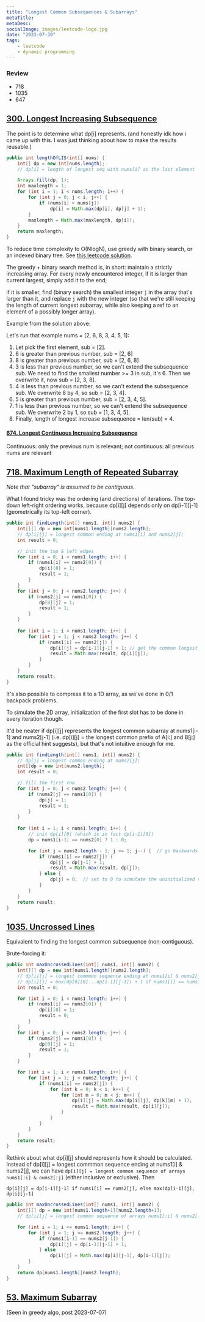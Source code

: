 ```yaml
---
title: "Longest Common Subsequences & Subarrays"
metaTitle:
metaDesc:
socialImage: images/leetcode-logo.jpg
date: "2023-07-30"
tags:
    - leetcode
    - dynamic programming
---
```


### Review
- 718
- 1035
- 647

## [300. Longest Increasing Subsequence](https://leetcode.com/problems/longest-increasing-subsequence/)
The point is to determine what dp[i] represents. (and honestly idk how i came up with this. I was just thinking about how to make the results reusable.)

```java
public int lengthOfLIS(int[] nums) {
    int[] dp = new int[nums.length]; 
    // dp[i] = length of longest seq with nums[i] as the last element

    Arrays.fill(dp, 1);
    int maxlength = 1;
    for (int i = 1; i < nums.length; i++) {
        for (int j = 0; j < i; j++) {
            if (nums[i] > nums[j])
                dp[i] = Math.max(dp[i], dp[j] + 1);
        }
        maxlength = Math.max(maxlength, dp[i]);
    }
    return maxlength;
}
```

To reduce time complexity to O(NlogN), use greedy with binary search, or an indexed binary tree. See [this leetcode solution](https://leetcode.com/problems/longest-increasing-subsequence/solutions/1326308/c-python-dp-binary-search-bit-segment-tree-solutions-picture-explain-o-nlogn/).

The greedy + binary search method is, in short: maintain a strictly increasing array. For every newly encountered integer, if it is larger than current largest, simply add it to the end;

if it is smaller, find (binary search) the smallest integer `j` in the array that's larger than it, and replace `j` with the new integer (so that we're still keeping the length of current longest subarray, while also keeping a ref to an element of a possibly longer array).

Example from the solution above:

Let's run that example nums = [2, 6, 8, 3, 4, 5, 1]:
1. Let pick the first element, sub = [2].
2. 6 is greater than previous number, sub = [2, 6]
3. 8 is greater than previous number, sub = [2, 6, 8]
4. 3 is less than previous number, so we can't extend the subsequence sub. We need to find the smallest number >= 3 in sub, it's 6. Then we overwrite it, now sub = [2, 3, 8].
5. 4 is less than previous number, so we can't extend the subsequence sub. We overwrite 8 by 4, so sub = [2, 3, 4].
6. 5 is greater than previous number, sub = [2, 3, 4, 5].
7. 1 is less than previous number, so we can't extend the subsequence sub. We overwrite 2 by 1, so sub = [1, 3, 4, 5].
8. Finally, length of longest increase subsequence = len(sub) = 4.


#### [674. Longest Continuous Increasing Subsequence](https://leetcode.com/problems/longest-continuous-increasing-subsequence/)
Continuous: only the previous num is relevant; not continuous: all previous nums are relevant



## [718. Maximum Length of Repeated Subarray](https://leetcode.com/problems/maximum-length-of-repeated-subarray/)
*Note that "subarray" is assumed to be contiguous.*

What I found tricky was the ordering (and directions) of iterations. The top-down left-right ordering works, because dp[i][j] depends only on dp[i-1][j-1] (geometrically its top-left corner).

```java
public int findLength(int[] nums1, int[] nums2) {
    int[][] dp = new int[nums1.length][nums2.length];
    // dp[i][j] = longest common ending at nums1[i] and nums2[j];
    int result = 0;

    // init the top & left edges
    for (int i = 0; i < nums1.length; i++) {
        if (nums1[i] == nums2[0]) {
            dp[i][0] = 1;
            result = 1;
        }
    }
    for (int j = 0; j < nums2.length; j++) {
        if (nums2[j] == nums1[0]) {
            dp[0][j] = 1;
            result = 1;
        }
    }
    
    for (int i = 1; i < nums1.length; i++) {
        for (int j = 1; j < nums2.length; j++) {
            if (nums1[i] == nums2[j]) {
                dp[i][j] = dp[i-1][j-1] + 1; // get the common longest subarray on nums1[i]'s & nums2[j]'s prefixes, then increment
                result = Math.max(result, dp[i][j]);
            }
        }
    }
    return result;
}
```

It's also possible to compress it to a 1D array, as we've done in 0/1 backpack problems. 

To simulate the 2D array, initialization of the first slot has to be done in every iteration though.

It'd be neater if dp[i][j] represents the longest common subarray at nums1[i-1] and nums2[j-1] (i.e. dp[i][j] = the longest common prefix of A[i:] and B[j:] as the official hint suggests), but that's not intuitive enough for me.

```java
public int findLength(int[] nums1, int[] nums2) {
    // dp[j] = longest common ending at nums2[j];
    int[]dp = new int[nums2.length];    
    int result = 0;

    // fill the first row
    for (int j = 0; j < nums2.length; j++) {
        if (nums2[j] == nums1[0]) {
            dp[j] = 1;
            result = 1;
        }
    }
    
    for (int i = 1; i < nums1.length; i++) {
        // init dp[i][0] (which is in fact dp[i-1][0])
        dp = nums1[i-1] == nums2[0] ? 1 : 0;

        for (int j = nums2.length - 1; j >= 1; j--) {  // go backwards to avoid overwriting
            if (nums1[i] == nums2[j]) {
                dp[j] = dp[j-1] + 1;
                result = Math.max(result, dp[j]);
            } else {
                dp[j] = 0;  // set to 0 to simulate the uninitialized val in the 2D array
            }
        }
    }
    return result;
}
```


## [1035. Uncrossed Lines](https://leetcode.com/problems/uncrossed-lines/)

Equivalent to finding the longest common subsequence (non-contiguous).

Brute-forcing it: 
```java
public int maxUncrossedLines(int[] nums1, int[] nums2) {
    int[][] dp = new int[nums1.length][nums2.length];
    // dp[i][j] = longest commmon sequence ending at nums1[i] & nums2[j]
    // dp[i][j] = max(dp[0][0]...dp[i-1][j-1]) + 1 if nums1[i] == nums2[j]
    int result = 0;

    for (int i = 0; i < nums1.length; i++) {
        if (nums1[i] == nums2[0]) {
            dp[i][0] = 1;
            result = 0;
        }
    }
    for (int j = 0; j < nums2.length; j++) {
        if (nums2[j] == nums1[0]) {
            dp[0][j] = 1;
            result = 1;
        }
    }

    for (int i = 1; i < nums1.length; i++) {
        for (int j = 1; j < nums2.length; j++) {
            if (nums1[i] == nums2[j]) {
                for (int k = 0; k < i; k++) {
                    for (int m = 0; m < j; m++) {
                        dp[i][j] = Math.max(dp[i][j], dp[k][m] + 1);
                        result = Math.max(result, dp[i][j]);
                    }
                }
            }
        }
    }
    return result;
}
```

Rethink about what dp[i][j] should represents how it should be calculated. Instead of dp[i][j] = longest commmon sequence ending at nums1[i] & nums2[j], we can have `dp[i][j] = longest common sequence of arrays nums1[:i] & nums2[:j]` (either inclusive or exclusive). Then 

`dp[i][j] = dp[i-1][j-1] if nums1[i] == nums2[j], else max(dp[i-1][j], dp[i][j-1]`

```java
public int maxUncrossedLines(int[] nums1, int[] nums2) {
    int[][] dp = new int[nums1.length+1][nums2.length+1];
    // dp[i][j] = longest common sequence of arrays nums1[:i] & nums2[:j] (exclusive (to simplify initialization))

    for (int i = 1; i <= nums1.length; i++) {
        for (int j = 1; j <= nums2.length; j++) {
            if (nums1[i-1] == nums2[j-1]) {
                dp[i][j] = dp[i-1][j-1] + 1;
            } else 
                dp[i][j] = Math.max(dp[i][j-1], dp[i-1][j]);
        }
    }
    return dp[nums1.length][nums2.length];
}
```


## [53. Maximum Subarray](https://leetcode.com/problems/maximum-subarray/)

(Seen in greedy algo, post 2023-07-07)




